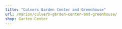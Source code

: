 ```yaml
---
title: "Culvers Garden Center and Greenhouse"
url: /marion/culvers-garden-center-and-greenhouse/
shop: Garten-Center
---
```

